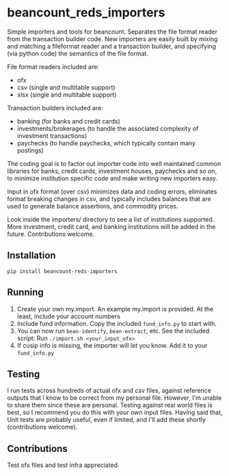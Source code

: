 # beancount_reds_importers

Simple importers and tools for beancount. Separates the file format reader from the
transaction builder code. New importers are easily built by mixing and matching a
fileformat reader and a transaction builder, and specifying (via python code) the
semantics of the file format.

File format readers included are:
- ofx
- csv (single and multitable support)
- xlsx (single and multitable support)

Transaction builders included are:
- banking (for banks and credit cards)
- investments/brokerages (to handle the associated complexity of investment transactions)
- paychecks (to handle paychecks, which typically contain many postings)

The coding goal is to factor out importer code into well maintained common libraries for
banks, credit cards, investment houses, paychecks and so on, to minimize institution
specific code and make writing new importers easy.

Input in ofx format (over csv) minimizes data and coding errors, eliminates format
breaking changes in csv, and typically includes balances that are used to generate
balance assertions, and commodity prices.

Look inside the importers/ directory to see a list of institutions supported. More
investment, credit card, and banking institutions will be added in the future.
Contributions welcome.

## Installation
`pip install beancount-reds-importers`

## Running
1. Create your own my.import. An example my.import is provided. At the least, include your account numbers
2. Include fund information. Copy the included `fund_info.py` to start with.
2. You can now run `bean-identify`, `bean-extract`, etc. See the included script: Run `./import.sh <your_input_ofx>`
3. If cusip info is missing, the importer will let you know. Add it to your `fund_info.py`

## Testing
I run tests across hundreds of actual ofx and csv files, against reference outputs that
I know to be correct from my personal file. However, I'm unable to share them since
these are personal. Testing against real world files is best, so I recommend you do this
with your own input files. Having said that, Unit tests are probably useful, even if
limited, and I'll add these shortly (contributions welcome).

## Contributions
Test ofx files and test infra appreciated.

